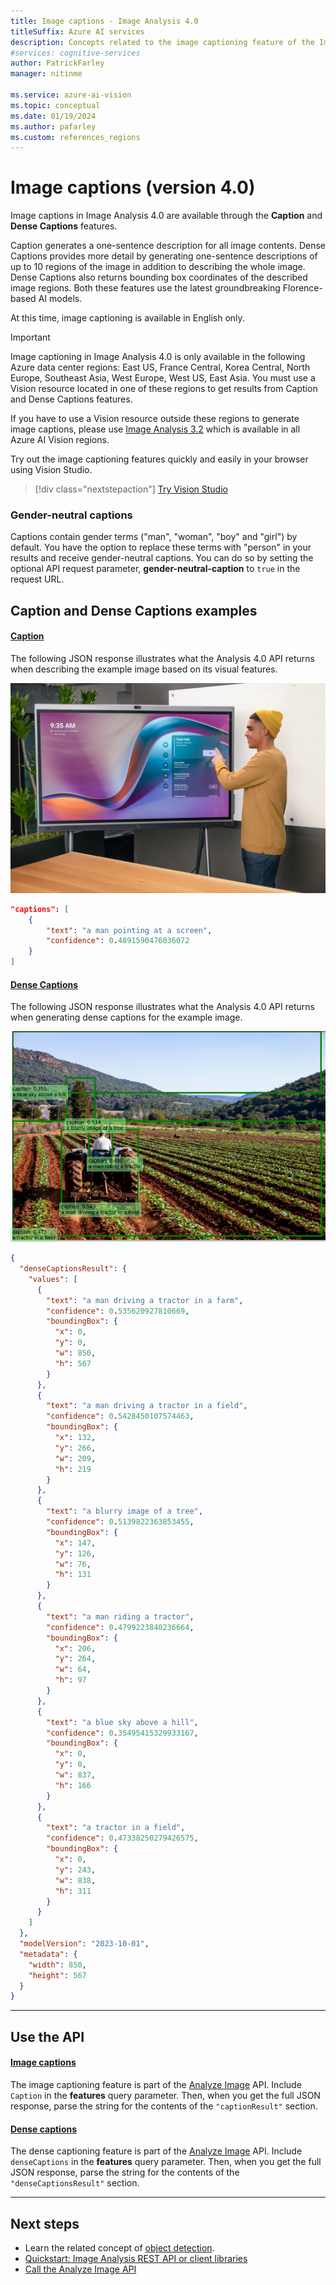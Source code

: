 ```yaml
---
title: Image captions - Image Analysis 4.0
titleSuffix: Azure AI services
description: Concepts related to the image captioning feature of the Image Analysis 4.0 API.
#services: cognitive-services
author: PatrickFarley
manager: nitinme

ms.service: azure-ai-vision
ms.topic: conceptual
ms.date: 01/19/2024
ms.author: pafarley
ms.custom: references_regions
---
```


# Image captions (version 4.0)
Image captions in Image Analysis 4.0 are available through the **Caption** and **Dense Captions** features. 

Caption generates a one-sentence description for all image contents. Dense Captions provides more detail by generating one-sentence descriptions of up to 10 regions of the image in addition to describing the whole image. Dense Captions also returns bounding box coordinates of the described image regions. Both these features use the latest groundbreaking Florence-based AI models. 

At this time, image captioning is available in English only.

> [!IMPORTANT]
> Image captioning in Image Analysis 4.0 is only available in the following Azure data center regions: East US, France Central, Korea Central, North Europe, Southeast Asia, West Europe, West US, East Asia. You must use a Vision resource located in one of these regions to get results from Caption and Dense Captions features.
>
> If you have to use a Vision resource outside these regions to generate image captions, please use [Image Analysis 3.2](concept-describing-images.md) which is available in all Azure AI Vision regions.  

Try out the image captioning features quickly and easily in your browser using Vision Studio.

> [!div class="nextstepaction"]
> [Try Vision Studio](https://portal.vision.cognitive.azure.com/)

### Gender-neutral captions
Captions contain gender terms ("man", "woman", "boy" and "girl") by default. You have the option to replace these terms with "person" in your results and receive gender-neutral captions. You can do so by setting the optional API request parameter, **gender-neutral-caption** to `true` in the request URL.

## Caption and Dense Captions examples

#### [Caption](#tab/image)

The following JSON response illustrates what the Analysis 4.0 API returns when describing the example image based on its visual features.

![Photo of a man pointing at a screen](./Media/quickstarts/presentation.png)

```json
"captions": [
    {
        "text": "a man pointing at a screen",
        "confidence": 0.4891590476036072
    }
]
```

#### [Dense Captions](#tab/dense)

The following JSON response illustrates what the Analysis 4.0 API returns when generating dense captions for the example image.

![Photo of a tractor on a farm](./Images/farm.png)

```json
{
  "denseCaptionsResult": {
    "values": [
      {
        "text": "a man driving a tractor in a farm",
        "confidence": 0.535620927810669,
        "boundingBox": {
          "x": 0,
          "y": 0,
          "w": 850,
          "h": 567
        }
      },
      {
        "text": "a man driving a tractor in a field",
        "confidence": 0.5428450107574463,
        "boundingBox": {
          "x": 132,
          "y": 266,
          "w": 209,
          "h": 219
        }
      },
      {
        "text": "a blurry image of a tree",
        "confidence": 0.5139822363853455,
        "boundingBox": {
          "x": 147,
          "y": 126,
          "w": 76,
          "h": 131
        }
      },
      {
        "text": "a man riding a tractor",
        "confidence": 0.4799223840236664,
        "boundingBox": {
          "x": 206,
          "y": 264,
          "w": 64,
          "h": 97
        }
      },
      {
        "text": "a blue sky above a hill",
        "confidence": 0.35495415329933167,
        "boundingBox": {
          "x": 0,
          "y": 0,
          "w": 837,
          "h": 166
        }
      },
      {
        "text": "a tractor in a field",
        "confidence": 0.47338250279426575,
        "boundingBox": {
          "x": 0,
          "y": 243,
          "w": 838,
          "h": 311
        }
      }
    ]
  },
  "modelVersion": "2023-10-01",
  "metadata": {
    "width": 850,
    "height": 567
  }
}
```

---

## Use the API

#### [Image captions](#tab/image)

The image captioning feature is part of the [Analyze Image](https://aka.ms/vision-4-0-ref) API. Include `Caption` in the **features** query parameter. Then, when you get the full JSON response, parse the string for the contents of the `"captionResult"` section.

#### [Dense captions](#tab/dense)

The dense captioning feature is part of the [Analyze Image](https://aka.ms/vision-4-0-ref) API. Include `denseCaptions` in the **features** query parameter. Then, when you get the full JSON response, parse the string for the contents of the `"denseCaptionsResult"` section.

---

## Next steps

* Learn the related concept of [object detection](concept-object-detection-40.md).
* [Quickstart: Image Analysis REST API or client libraries](./quickstarts-sdk/image-analysis-client-library-40.md?pivots=programming-language-csharp)
* [Call the Analyze Image API](./how-to/call-analyze-image-40.md)
